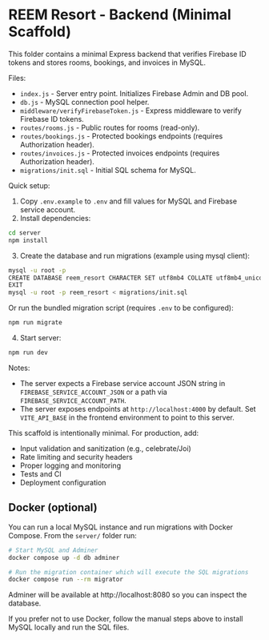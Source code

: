# REEM Resort - Backend (Minimal Scaffold)

This folder contains a minimal Express backend that verifies Firebase ID tokens and stores rooms, bookings, and invoices in MySQL.

Files:
- `index.js` - Server entry point. Initializes Firebase Admin and DB pool.
- `db.js` - MySQL connection pool helper.
- `middleware/verifyFirebaseToken.js` - Express middleware to verify Firebase ID tokens.
- `routes/rooms.js` - Public routes for rooms (read-only).
- `routes/bookings.js` - Protected bookings endpoints (requires Authorization header).
- `routes/invoices.js` - Protected invoices endpoints (requires Authorization header).
- `migrations/init.sql` - Initial SQL schema for MySQL.

Quick setup:
1. Copy `.env.example` to `.env` and fill values for MySQL and Firebase service account.
2. Install dependencies:

```bash
cd server
npm install
```

3. Create the database and run migrations (example using mysql client):

```bash
mysql -u root -p
CREATE DATABASE reem_resort CHARACTER SET utf8mb4 COLLATE utf8mb4_unicode_ci;
EXIT
mysql -u root -p reem_resort < migrations/init.sql
```

Or run the bundled migration script (requires `.env` to be configured):

```bash
npm run migrate
```

4. Start server:

```bash
npm run dev
```

Notes:
- The server expects a Firebase service account JSON string in `FIREBASE_SERVICE_ACCOUNT_JSON` or a path via `FIREBASE_SERVICE_ACCOUNT_PATH`.
- The server exposes endpoints at `http://localhost:4000` by default. Set `VITE_API_BASE` in the frontend environment to point to this server.

This scaffold is intentionally minimal. For production, add:
- Input validation and sanitization (e.g., celebrate/Joi)
- Rate limiting and security headers
- Proper logging and monitoring
- Tests and CI
- Deployment configuration

Docker (optional)
---------------

You can run a local MySQL instance and run migrations with Docker Compose. From the `server/` folder run:

```bash
# Start MySQL and Adminer
docker compose up -d db adminer

# Run the migration container which will execute the SQL migrations
docker compose run --rm migrator
```

Adminer will be available at http://localhost:8080 so you can inspect the database.

If you prefer not to use Docker, follow the manual steps above to install MySQL locally and run the SQL files.

